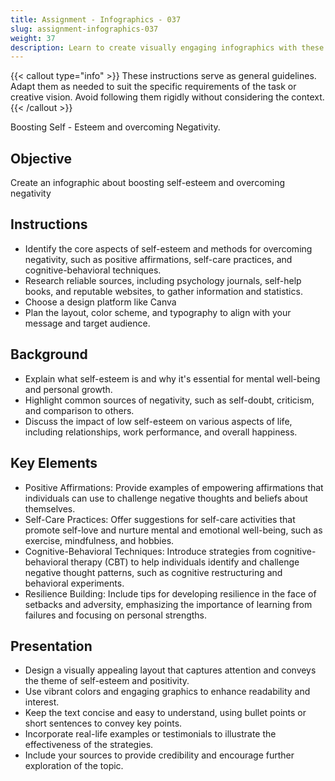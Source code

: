 ```yaml
---
title: Assignment - Infographics - 037
slug: assignment-infographics-037
weight: 37
description: Learn to create visually engaging infographics with these practical ICT assignments designed to enhance creativity, critical thinking, and digital communication skills. Perfect for mastering infographic tools and presenting complex ideas effectively.
---
```


{{< callout type="info" >}}
These instructions serve as general guidelines. Adapt them as needed to suit the specific requirements of the task or creative vision. Avoid following them rigidly without considering the context.
{{< /callout >}}


Boosting Self - Esteem and overcoming Negativity.

## Objective

Create an infographic about boosting self-esteem and overcoming negativity

## Instructions

- Identify the core aspects of self-esteem and methods for overcoming negativity, such as positive affirmations, self-care practices, and cognitive-behavioral techniques.
- Research reliable sources, including psychology journals, self-help books, and reputable websites, to gather information and statistics.
- Choose a design platform like Canva
- Plan the layout, color scheme, and typography to align with your message and target audience.

## Background

- Explain what self-esteem is and why it's essential for mental well-being and personal growth.
- Highlight common sources of negativity, such as self-doubt, criticism, and comparison to others.
- Discuss the impact of low self-esteem on various aspects of life, including relationships, work performance, and overall happiness.

## Key Elements

- Positive Affirmations: Provide examples of empowering affirmations that individuals can use to challenge negative thoughts and beliefs about themselves.
- Self-Care Practices: Offer suggestions for self-care activities that promote self-love and nurture mental and emotional well-being, such as exercise, mindfulness, and hobbies.
- Cognitive-Behavioral Techniques: Introduce strategies from cognitive-behavioral therapy (CBT) to help individuals identify and challenge negative thought patterns, such as cognitive restructuring and behavioral experiments.
- Resilience Building: Include tips for developing resilience in the face of setbacks and adversity, emphasizing the importance of learning from failures and focusing on personal strengths.

## Presentation

- Design a visually appealing layout that captures attention and conveys the theme of self-esteem and positivity.
- Use vibrant colors and engaging graphics to enhance readability and interest.
- Keep the text concise and easy to understand, using bullet points or short sentences to convey key points.
- Incorporate real-life examples or testimonials to illustrate the effectiveness of the strategies.
- Include your sources to provide credibility and encourage further exploration of the topic.

